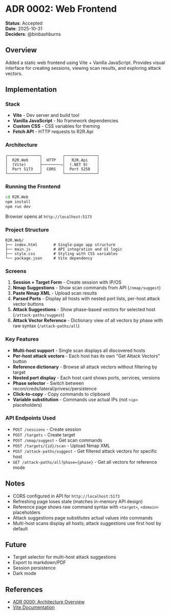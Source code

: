 # ADR 0002: Web Frontend

**Status**: Accepted  
**Date**: 2025-10-31  
**Deciders**: @binbashburns

## Overview

Added a static web frontend using Vite + Vanilla JavaScript. Provides visual interface for creating sessions, viewing scan results, and exploring attack vectors.

## Implementation

### Stack

- **Vite** - Dev server and build tool
- **Vanilla JavaScript** - No framework dependencies
- **Custom CSS** - CSS variables for theming
- **Fetch API** - HTTP requests to R2R.Api

### Architecture

```
┌──────────────┐         ┌──────────────┐
│  R2R.Web     │  HTTP   │   R2R.Api    │
│  (Vite)      ├────────→│  (.NET 9)    │
│  Port 5173   │  CORS   │  Port 5258   │
└──────────────┘         └──────────────┘
```

### Running the Frontend

```bash
cd R2R.Web
npm install
npm run dev
```

Browser opens at `http://localhost:5173`

### Project Structure

```
R2R.Web/
├── index.html       # Single-page app structure
├── main.js          # API integration and UI logic
├── style.css        # Styling with CSS variables
└── package.json     # Vite dependency
```

### Screens

1. **Session + Target Form** - Create session with IP/OS
2. **Nmap Suggestions** - Show scan commands from API (`/nmap/suggest`)
3. **Paste Nmap XML** - Upload scan results
4. **Parsed Ports** - Display all hosts with nested port lists, per-host attack vector buttons
5. **Attack Suggestions** - Show phase-based vectors for selected host (`/attack-paths/suggest`)
6. **Attack Vector Reference** - Dictionary view of all vectors by phase with raw syntax (`/attack-paths/all`)

### Key Features

- **Multi-host support** - Single scan displays all discovered hosts
- **Per-host attack vectors** - Each host has its own "Get Attack Vectors" button
- **Reference dictionary** - Browse all attack vectors without filtering by target
- **Nested port display** - Each host card shows ports, services, versions
- **Phase selector** - Switch between recon/creds/lateral/privesc/persistence
- **Click-to-copy** - Copy commands to clipboard
- **Variable substitution** - Commands use actual IPs (not `<ip>` placeholders)

### API Endpoints Used

- `POST /sessions` - Create session
- `POST /targets` - Create target
- `POST /nmap/suggest` - Get scan commands
- `POST /targets/{id}/scan` - Upload Nmap XML
- `POST /attack-paths/suggest` - Get filtered attack vectors for specific host
- `GET /attack-paths/all?phase={phase}` - Get all vectors for reference mode

## Notes

- CORS configured in API for `http://localhost:5173`
- Refreshing page loses state (matches in-memory API design)
- Reference page shows raw command syntax with `<target>`, `<domain>` placeholders
- Attack suggestions page substitutes actual values into commands
- Multi-host scans display all hosts; attack suggestions use first host by default

## Future

- Target selector for multi-host attack suggestions
- Export to markdown/PDF
- Session persistence
- Dark mode

## References

- [ADR 0000: Architecture Overview](./0000-architecture-overview.md)
- [Vite Documentation](https://vitejs.dev/)
